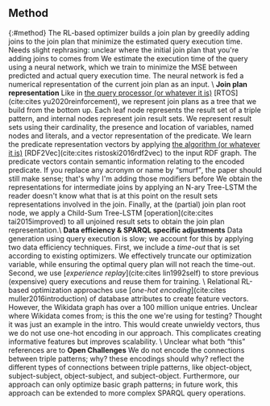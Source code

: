 ## Method
{:#method}
The RL-based optimizer builds <span class="rephrase" data-author="RV">a join plan</span> by greedily adding joins <span class="rephrase" data-author="RV">to the join plan</span> that minimize the estimated query execution time.
<span class="comment" data-author="RV">Needs slight rephrasing: unclear where the initial join plan that you're adding joins to comes from</span>
We estimate the execution time of the query using a neural network, which we train to minimize the <span class="rephrase" data-author="RV">MSE</span> between predicted and actual query execution time. The neural network is fed a numerical representation of the current join plan as an input. \\
**Join plan representation** Like in <ins class="comment" data-author="RV">the query processor (or whatever it is)</ins> [RTOS](cite:cites yu2020reinforcement), we represent join plans as a tree that we build from the bottom up. Each leaf node represents the result set of a triple pattern, and internal nodes represent join result sets. We represent result sets using their cardinality, the presence and location of variables, named nodes and literals, and a vector representation of the predicate.
We learn the predicate representation vectors by applying <ins class="comment" data-author="RV">the algorithm (or whatever it is)</ins> [RDF2Vec](cite:cites ristoski2016rdf2vec) to the input RDF graph. The predicate vectors contain semantic information relating to the encoded predicate. 
<span class="comment" data-author="RV">If you replace any acronym or name by <q>smurf</q>, the paper should still make sense; that's why I'm adding those modifiers before</span>
We obtain the representations for intermediate joins by applying an N-ary Tree-LSTM <span class="comment" data-author="RV">the reader doesn't know what that is at this point</span> on the result sets representations involved in the join. Finally, at the (partial) join plan root node, we apply a Child-Sum Tree-LSTM [operation](cite:cites tai2015improved) to all unjoined result sets to obtain the join plan representation.\\
**Data efficiency & SPARQL specific adjustments** Data generation using query execution is slow; we account for this by applying two data efficiency techniques. First, we include a _time-out_ that is set according to existing optimizers. We effectively truncate our optimization variable, while ensuring the optimal query plan will not reach the time-out. Second, we use [_experience replay_](cite:cites lin1992self) to store previous (expensive) query executions and reuse them for training. \\
Relational RL-based optimization approaches use [_one-hot encoding_](cite:cites muller2016introduction) of database attributes to create feature vectors. However, the Wikidata graph has over a 100 million unique entries. <span class="comment" data-author="RV">Unclear where Wikidata comes from; is this the one we're using for testing? Thought it was just an example in the intro.</span> <span class="rephrase" data-author="RV">This</span> would create unwieldy vectors, thus we do not use one-hot encoding in our approach. <span class="rephrase" data-author="RV">This</span> complicates creating informative features but improves scalability. \\
<span class="comment" data-author="RV">Unclear what both <q>this</q> references are to</span>
**Open Challenges** We do not encode the connections between triple patterns; <span class="comment" data-author="RV">why?</span> these encodings should <span class="comment" data-author="RV">why?</span> reflect the different types of connections between triple patterns, like object-object, subject-subject, object-subject, and subject-object. Furthermore, our approach can only optimize basic graph patterns; in future work, this approach can be extended to more complex SPARQL query operations.
